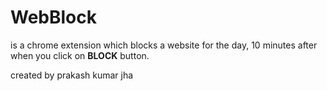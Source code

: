 # WebBlock
is a chrome extension which blocks a website for the day,
10 minutes after when you click on **BLOCK** button.

created by prakash kumar jha
